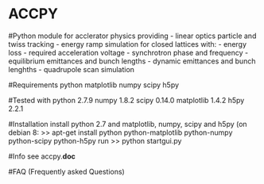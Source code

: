 ACCPY
=========

#Python module for acclerator physics providing
    - linear optics particle and twiss tracking
    - energy ramp simulation for closed lattices with:
        - energy loss
        - required acceleration voltage
        - synchrotron phase and frequency
        - equilibrium emittances and bunch lengths
        - dynamic emittances and bunch lenghths
    - quadrupole scan simulation

#Requirements
    python
    matplotlib
    numpy
    scipy
    h5py

#Tested with
    python          2.7.9
    numpy           1.8.2
    scipy           0.14.0
    matplotlib      1.4.2
    h5py            2.2.1

#Installation
    install python 2.7 and matplotlib, numpy, scipy and h5py
    (on debian 8: >> apt-get install python python-matplotlib python-numpy python-scipy python-h5py
    run >> python startgui.py

#Info
    see accpy.__doc__

#FAQ (Frequently asked Questions)
